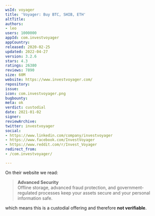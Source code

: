 ```yaml
---
wsId: voyager
title: 'Voyager: Buy BTC, SHIB, ETH'
altTitle: 
authors:
- leo
users: 1000000
appId: com.investvoyager
appCountry: 
released: 2020-02-25
updated: 2022-04-27
version: 3.2.6
stars: 4.3
ratings: 26380
reviews: 7890
size: 60M
website: https://www.investvoyager.com/
repository: 
issue: 
icon: com.investvoyager.png
bugbounty: 
meta: ok
verdict: custodial
date: 2021-01-02
signer: 
reviewArchive: 
twitter: investvoyager
social:
- https://www.linkedin.com/company/investvoyager
- https://www.facebook.com/InvestVoyager
- https://www.reddit.com/r/Invest_Voyager
redirect_from:
- /com.investvoyager/

---
```


On their website we read:

> **Advanced Security**<br>
  Offline storage, advanced fraud protection, and government-regulated processes
  keep your assets secure and your personal information safe.

which means this is a custodial offering and therefore **not verifiable**.
